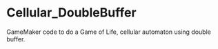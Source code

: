 # Cellular_DoubleBuffer
GameMaker code to do a Game of Life, cellular automaton using double buffer.
